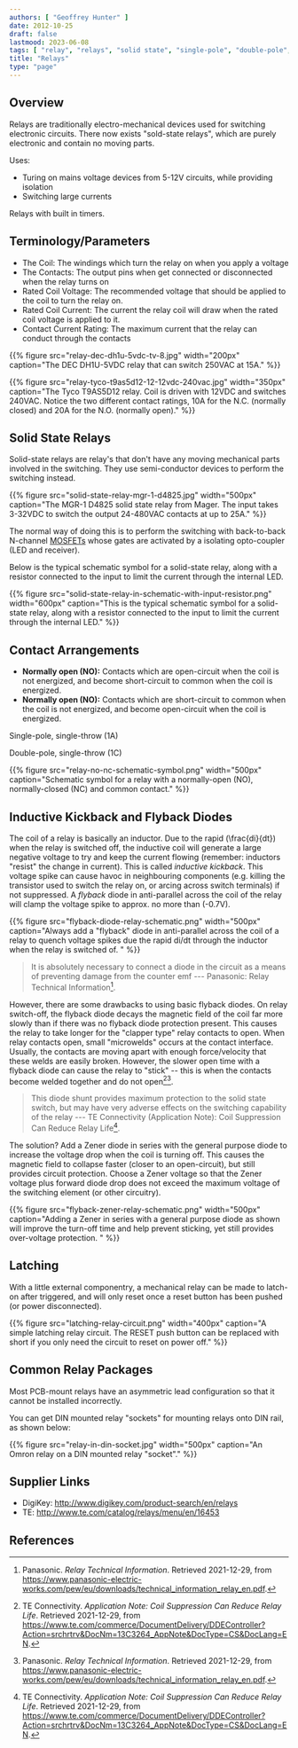 ```yaml
---
authors: [ "Geoffrey Hunter" ]
date: 2012-10-25
draft: false
lastmood: 2023-06-08
tags: [ "relay", "relays", "solid state", "single-pole", "double-pole", "single-throw", "double-throw", "inductive kickback" ]
title: "Relays"
type: "page"
---
```


## Overview

Relays are traditionally electro-mechanical devices used for switching electronic circuits. There now exists "sold-state relays", which are purely electronic and contain no moving parts.

Uses:

* Turing on mains voltage devices from 5-12V circuits, while providing isolation
* Switching large currents

Relays with built in timers.

## Terminology/Parameters

* The Coil: The windings which turn the relay on when you apply a voltage
* The Contacts: The output pins when get connected or disconnected when the relay turns on
* Rated Coil Voltage: The recommended voltage that should be applied to the coil to turn the relay on.
* Rated Coil Current: The current the relay coil will draw when the rated coil voltage is applied to it.
* Contact Current Rating: The maximum current that the relay can conduct through the contacts

{{% figure src="relay-dec-dh1u-5vdc-tv-8.jpg" width="200px" caption="The DEC DH1U-5VDC relay that can switch 250VAC at 15A." %}}

{{% figure src="relay-tyco-t9as5d12-12-12vdc-240vac.jpg" width="350px" caption="The Tyco T9AS5D12 relay. Coil is driven with 12VDC and switches 240VAC. Notice the two different contact ratings, 10A for the N.C. (normally closed) and 20A for the N.O. (normally open)." %}}

## Solid State Relays

Solid-state relays are relay's that don't have any moving mechanical parts involved in the switching. They use semi-conductor devices to perform the switching instead.

{{% figure src="solid-state-relay-mgr-1-d4825.jpg" width="500px" caption="The MGR-1 D4825 solid state relay from Mager. The input takes 3-32VDC to switch the output 24-480VAC contacts at up to 25A." %}}

The normal way of doing this is to perform the switching with back-to-back N-channel [MOSFETs](/electronics/components/transistors/mosfets/) whose gates are activated by a isolating opto-coupler (LED and receiver).

Below is the typical schematic symbol for a solid-state relay, along with a resistor connected to the input to limit the current through the internal LED.

{{% figure src="solid-state-relay-in-schematic-with-input-resistor.png" width="600px" caption="This is the typical schematic symbol for a solid-state relay, along with a resistor connected to the input to limit the current through the internal LED." %}}

## Contact Arrangements

* **Normally open (NO):** Contacts which are open-circuit when the coil is not energized, and become short-circuit to common when the coil is energized.
* **Normally open (NO):** Contacts which are short-circuit to common when the coil is not energized, and become open-circuit when the coil is energized.

Single-pole, single-throw (1A)

Double-pole, single-throw (1C)

{{% figure src="relay-no-nc-schematic-symbol.png" width="500px" caption="Schematic symbol for a relay with a normally-open (NO), normally-closed (NC) and common contact." %}}

## Inductive Kickback and Flyback Diodes

The coil of a relay is basically an inductor. Due to the rapid \(\frac{di}{dt}\) when the relay is switched off, the inductive coil will generate a large negative voltage to try and keep the current flowing (remember: inductors "resist" the change in current). This is called _inductive kickback_. This voltage spike can cause havoc in neighbouring components (e.g. killing the transistor used to switch the relay on, or arcing across switch terminals) if not suppressed. A _flyback_ diode in anti-parallel across the coil of the relay will clamp the voltage spike to approx. no more than \(-0.7V\).

{{% figure src="flyback-diode-relay-schematic.png" width="500px" caption="Always add a \"flyback\" diode in anti-parallel across the coil of a relay to quench voltage spikes due the rapid di/dt through the inductor when the relay is switched of. " %}}

> It is absolutely necessary to connect a diode in the circuit as a means of preventing damage from the counter emf --- Panasonic: Relay Technical Information[^bib-relay-tech-info].

However, there are some drawbacks to using basic flyback diodes. On relay switch-off, the flyback diode decays the magnetic field of the coil far more slowly than if there was no flyback diode protection present. This causes the relay to take longer for the "clapper type" relay contacts to open. When relay contacts open, small "microwelds" occurs at the contact interface. Usually, the contacts are moving apart with enough force/velocity that these welds are easily broken. However, the slower open time with a flyback diode can cause the relay to "stick" -- this is when the contacts become welded together and do not open[^bib-te-coil-suppression-relay-life][^bib-relay-tech-info].

> This diode shunt provides maximum protection to the solid state switch, but may have very adverse effects on the switching capability of the relay --- TE Connectivity (Application Note): Coil Suppression Can Reduce Relay Life[^bib-te-coil-suppression-relay-life].

The solution? Add a Zener diode in series with the general purpose diode to increase the voltage drop when the coil is turning off. This causes the magnetic field to collapse faster (closer to an open-circuit), but still provides circuit protection. Choose a Zener voltage so that the Zener voltage plus forward diode drop does not exceed the maximum voltage of the switching element (or other circuitry).

{{% figure src="flyback-zener-relay-schematic.png" width="500px" caption="Adding a Zener in series with a general purpose diode as shown will improve the turn-off time and help prevent sticking, yet still provides over-voltage protection. " %}}

## Latching

With a little external componentry, a mechanical relay can be made to latch-on after triggered, and will only reset once a reset button has been pushed (or power disconnected).

{{% figure src="latching-relay-circuit.png" width="400px" caption="A simple latching relay circuit. The RESET push button can be replaced with short if you only need the circuit to reset on power off." %}}

## Common Relay Packages

Most PCB-mount relays have an asymmetric lead configuration so that it cannot be installed incorrectly.

You can get DIN mounted relay "sockets" for mounting relays onto DIN rail, as shown below:

{{% figure src="relay-in-din-socket.jpg" width="500px" caption="An Omron relay on a DIN mounted relay \"socket\"." %}}

## Supplier Links

* DigiKey: http://www.digikey.com/product-search/en/relays
* TE: http://www.te.com/catalog/relays/menu/en/16453

## References

[^bib-te-coil-suppression-relay-life]:  TE Connectivity. _Application Note: Coil Suppression Can Reduce Relay Life_. Retrieved 2021-12-29, from https://www.te.com/commerce/DocumentDelivery/DDEController?Action=srchrtrv&DocNm=13C3264_AppNote&DocType=CS&DocLang=EN.
[^bib-relay-tech-info]:  Panasonic. _Relay Technical Information_. Retrieved 2021-12-29, from https://www.panasonic-electric-works.com/pew/eu/downloads/technical_information_relay_en.pdf.
